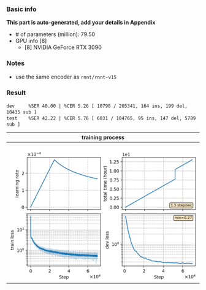 ### Basic info

**This part is auto-generated, add your details in Appendix**

* \# of parameters (million): 79.50
* GPU info \[8\]
  * \[8\] NVIDIA GeForce RTX 3090

### Notes

* use the same encoder as `rnnt/rnnt-v15`

### Result
```
dev     %SER 40.00 | %CER 5.26 [ 10798 / 205341, 164 ins, 199 del, 10435 sub ]
test    %SER 42.22 | %CER 5.76 [ 6031 / 104765, 95 ins, 147 del, 5789 sub ]
```

|     training process    |
|:-----------------------:|
|![monitor](./monitor.png)|
